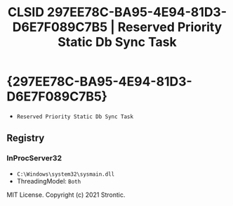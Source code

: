 ﻿---
title: "CLSID 297EE78C-BA95-4E94-81D3-D6E7F089C7B5 | Reserved Priority Static Db Sync Task"
excerpt: What is COM-Object CLSID 297EE78C-BA95-4E94-81D3-D6E7F089C7B5?
---

# {297EE78C-BA95-4E94-81D3-D6E7F089C7B5}

* `Reserved Priority Static Db Sync Task`

## Registry


### InProcServer32

* `C:\Windows\system32\sysmain.dll`
* ThreadingModel: `Both`

MIT License. Copyright (c) 2021 Strontic.


